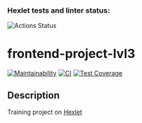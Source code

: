 ### Hexlet tests and linter status:
![Actions Status](/workflows/hexlet-check/badge.svg)

# frontend-project-lvl3
[![Maintainability](https://api.codeclimate.com/v1/badges/ecda998e5d1ed43a1fb5/maintainability)](https://codeclimate.com/github/nightlord189/frontend-project-lvl2)
[![CI](https://github.com/nightlord189/frontend-project-lvl2/workflows/main/badge.svg)](https://github.com/nightlord189/frontend-project-lvl2/actions)
[![Test Coverage](https://api.codeclimate.com/v1/badges/ecda998e5d1ed43a1fb5/test_coverage)](https://codeclimate.com/github/nightlord189/frontend-project-lvl2/test_coverage)

## Description
Training project on [Hexlet](https://hexlet.io)